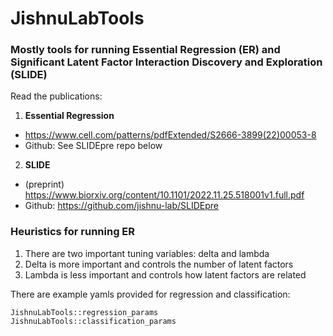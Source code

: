 # JishnuLabTools

### Mostly tools for running Essential Regression (ER) and Significant Latent Factor Interaction Discovery and Exploration (SLIDE) 

Read the publications: 

1. **Essential Regression**
  - https://www.cell.com/patterns/pdfExtended/S2666-3899(22)00053-8
  - Github: See SLIDEpre repo below

2. **SLIDE**
  - (preprint) https://www.biorxiv.org/content/10.1101/2022.11.25.518001v1.full.pdf
  - Github: https://github.com/jishnu-lab/SLIDEpre




### Heuristics for running ER 
1. There are two important tuning variables: delta and lambda
2. Delta is more important and controls the number of latent factors
4. Lambda is less important and controls how latent factors are related

There are example yamls provided for regression and classification:
```
JishnuLabTools::regression_params
JishnuLabTools::classification_params
```
